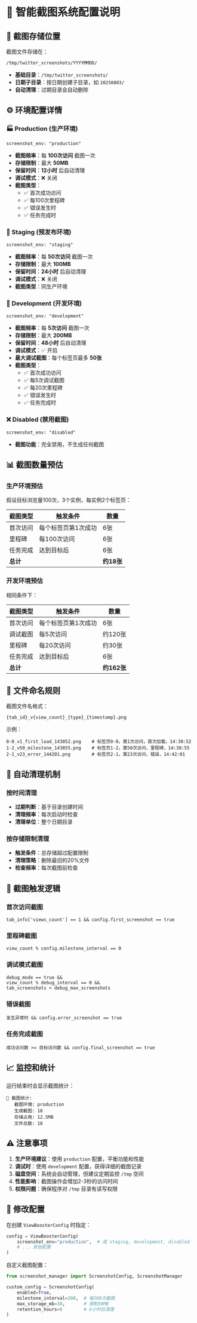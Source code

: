 # 📸 智能截图系统配置说明

## 📂 截图存储位置

截图文件存储在：
```
/tmp/twitter_screenshots/YYYYMMDD/
```

- **基础目录**：`/tmp/twitter_screenshots/`
- **日期子目录**：按日期创建子目录，如 `20250803/`
- **自动清理**：过期目录会自动删除

## ⚙️ 环境配置详情

### 🏭 Production (生产环境)
```
screenshot_env: "production"
```
- **截图频率**：每 **100次访问** 截图一次
- **存储限制**：最大 **50MB**
- **保留时间**：**12小时** 后自动清理
- **调试模式**：❌ 关闭
- **截图类型**：
  - ✅ 首次成功访问
  - ✅ 每100次里程碑
  - ✅ 错误发生时
  - ✅ 任务完成时

### 🧪 Staging (预发布环境)
```
screenshot_env: "staging"
```
- **截图频率**：每 **50次访问** 截图一次
- **存储限制**：最大 **100MB**
- **保留时间**：**24小时** 后自动清理
- **调试模式**：❌ 关闭
- **截图类型**：同生产环境

### 🔧 Development (开发环境)
```
screenshot_env: "development"
```
- **截图频率**：每 **5次访问** 截图一次
- **存储限制**：最大 **200MB**
- **保留时间**：**48小时** 后自动清理
- **调试模式**：✅ 开启
- **最大调试截图**：每个标签页最多 **50张**
- **截图类型**：
  - ✅ 首次成功访问
  - ✅ 每5次调试截图
  - ✅ 每20次里程碑
  - ✅ 错误发生时
  - ✅ 任务完成时

### ❌ Disabled (禁用截图)
```
screenshot_env: "disabled"
```
- **截图功能**：完全禁用，不生成任何截图

## 📊 截图数量预估

### 生产环境预估
假设目标浏览量100次，3个实例，每实例2个标签页：

| 截图类型 | 触发条件 | 数量 |
|---------|---------|------|
| 首次访问 | 每个标签页第1次成功 | 6张 |
| 里程碑 | 每100次访问 | 6张 |
| 任务完成 | 达到目标后 | 6张 |
| **总计** | | **约18张** |

### 开发环境预估
相同条件下：

| 截图类型 | 触发条件 | 数量 |
|---------|---------|------|
| 首次访问 | 每个标签页第1次成功 | 6张 |
| 调试截图 | 每5次访问 | 约120张 |
| 里程碑 | 每20次访问 | 约30张 |
| 任务完成 | 达到目标后 | 6张 |
| **总计** | | **约162张** |

## 📁 文件命名规则

截图文件名格式：
```
{tab_id}_v{view_count}_{type}_{timestamp}.png
```

示例：
```
0-0_v1_first_load_143052.png    # 标签页0-0，第1次访问，首次加载，14:30:52
1-2_v50_milestone_143855.png    # 标签页1-2，第50次访问，里程碑，14:38:55
2-1_v23_error_144201.png        # 标签页2-1，第23次访问，错误，14:42:01
```

## 🔄 自动清理机制

### 按时间清理
- **过期判断**：基于目录创建时间
- **清理频率**：每次启动时检查
- **清理单位**：整个日期目录

### 按存储限制清理
- **触发条件**：总存储超过配置限制
- **清理策略**：删除最旧的20%文件
- **检查频率**：每次截图前检查

## 🎯 截图触发逻辑

### 首次访问截图
```
tab_info['views_count'] == 1 && config.first_screenshot == true
```

### 里程碑截图
```
view_count % config.milestone_interval == 0
```

### 调试模式截图
```
debug_mode == true && 
view_count % debug_interval == 0 && 
tab_screenshots < debug_max_screenshots
```

### 错误截图
```
发生异常时 && config.error_screenshot == true
```

### 任务完成截图
```
成功访问数 >= 目标访问数 && config.final_screenshot == true
```

## 📈 监控和统计

运行结束时会显示截图统计：
```
📸 截图统计:
   截图环境: production
   生成截图: 18
   存储占用: 12.5MB
   文件总数: 18
```

## ⚠️ 注意事项

1. **生产环境建议**：使用 `production` 配置，平衡功能和性能
2. **调试时**：使用 `development` 配置，获得详细的截图记录
3. **磁盘空间**：系统会自动管理，但建议定期监控 `/tmp` 空间
4. **性能影响**：截图操作会增加2-3秒的访问时间
5. **权限问题**：确保程序对 `/tmp` 目录有读写权限

## 🔧 修改配置

在创建 `ViewBoosterConfig` 时指定：
```python
config = ViewBoosterConfig(
    screenshot_env="production",  # 或 staging, development, disabled
    # ... 其他配置
)
```

自定义截图配置：
```python
from screenshot_manager import ScreenshotConfig, ScreenshotManager

custom_config = ScreenshotConfig(
    enabled=True,
    milestone_interval=200,  # 每200次截图
    max_storage_mb=30,       # 限制30MB
    retention_hours=6        # 6小时后清理
)
```